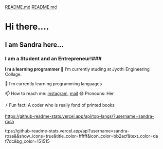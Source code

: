 [README.md](https://github.com/Sandra-Rosa/Sandra-Rosa/files/7190029/README.md)
[README.md](https://github.com/Sandra-Rosa/Sandra-Rosa/files/7190038/README.md)
# Hi there....
## I am Sandra here...
### I am a Student and an Entrepreneur!###
**I m a learning programmer**
🔭 I’m currently studing at Jyothi Engineering Collage.

🌱 I’m currently learning programming languages

📫 How to reach me: [instagram](https://www.instagram.com/__zet_wounded_beast/),
                    [mail](sandraantony2002@gmail.com)
😄 Pronouns: Her

⚡ Fun fact: A coder who is really fond of printed books

https://github-readme-stats.vercel.app/api/top-langs/?username=sandra-rosa

ttps://github-readme-stats.vercel.app/api?username=sandra-rosa&&show_icons=true&title_color=ffffff&icon_color=bb2acf&text_color=daf7dc&bg_color=151515
